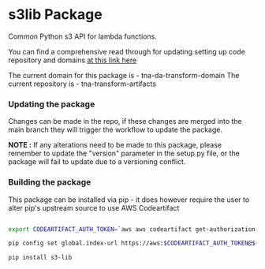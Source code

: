 # s3lib Package

Common Python s3 API for lambda functions.

You can find a comprehensive read through for updating setting up
code repository and domains [at this link here](https://github.com/nationalarchives/da-transform-dev-documentation/blob/master/runbooks/github-actions/uploading_software_to_artifactory.md)

The current domain for this package is - tna-da-transform-domain
The current repository is - tna-transform-artifacts

### Updating the package

Changes can be made in the repo, if these changes are merged into the main branch they will trigger the workflow
to update the package. 

**NOTE :** If any alterations need to be made to this package, please remember to update the "version" parameter in
the setup.py file, or the package will fail to update due to a versioning conflict. 

### Building the package 

This package can be installed via pip - it does however require the user to alter pip's upstream source to use AWS 
Codeartifact 

```bash

export CODEARTIFACT_AUTH_TOKEN=`aws aws codeartifact get-authorization-token --domain ${DOMAIN} --domain-owner ${ARN_NUMBER} --region ${REGION} --query authorizationToken --output text``

pip config set global.index-url https://aws:$CODEARTIFACT_AUTH_TOKEN@${DOMAIN}-${ARN_NUMBER}.d.codeartifact.eu-west-2.amazonaws.com/pypi/${REPOSITORY}/simple/

pip install s3-lib
